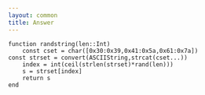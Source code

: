 ```yaml
---
layout: common
title: Answer
---
```

    function randstring(len::Int)
        const cset = char([0x30:0x39,0x41:0x5a,0x61:0x7a])
	const strset = convert(ASCIIString,strcat(cset...))
        index = int(ceil(strlen(strset)*rand(len)))
        s = strset[index]
        return s
    end
